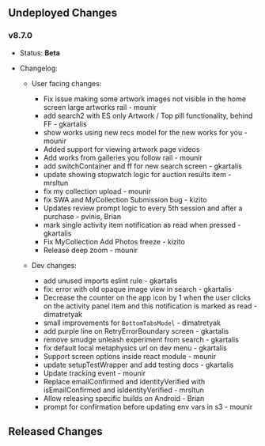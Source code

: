 ## Undeployed Changes

### v8.7.0

- Status: **Beta**
- Changelog:

  - User facing changes:

    - Fix issue making some artwork images not visible in the home screen large artworks rail - mounir
    - add search2 with ES only Artwork / Top pill functionality, behind FF - gkartalis
    - show works using new recs model for the new works for you - mounir
    - Added support for viewing artwork page videos
    - Add works from galleries you follow rail - mounir
    - add switchContainer and ff for new search screen - gkartalis
    - update showing stopwatch logic for auction results item - mrsltun
    - fix my collection upload - mounir
    - fix SWA and MyCollection Submission bug - kizito
    - Updates review prompt logic to every 5th session and after a purchase - pvinis, Brian
    - mark single activity item notification as read when pressed - gkartalis
    - Fix MyCollection Add Photos freeze - kizito
    - Release deep zoom - mounir

  - Dev changes:
    - add unused imports eslint rule - gkartalis
    - fix: error with old opaque image view in search - gkartalis
    - Decrease the counter on the app icon by 1 when the user clicks on the activity panel item and this notification is marked as read - dimatretyak
    - small improvements for `BottomTabsModel` - dimatretyak
    - add purple line on RetryErrorBoundary screen - gkartalis
    - remove smudge unleash experiment from search - gkartalis
    - fix default local metaphysics url on dev menu - gkartalis
    - Support screen options inside react module - mounir
    - update setupTestWrapper and add testing docs - gkartalis
    - Update tracking event - mounir
    - Replace emailConfirmed and identityVerified with isEmailConfirmed and isIdentityVerified - mrsltun
    - Allow releasing specific builds on Android - Brian
    - prompt for confirmation before updating env vars in s3 - mounir

<!-- DO NOT CHANGE -->

## Released Changes
